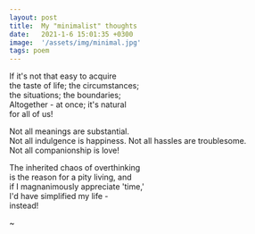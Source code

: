 ```yaml
---
layout: post
title:  My "minimalist" thoughts
date:   2021-1-6 15:01:35 +0300
image:  '/assets/img/minimal.jpg'
tags: poem
---
```

If it's not that easy to acquire  
the taste of life; the circumstances;  
the situations; the boundaries;  
Altogether - at once; it's natural  
for all of us!  

Not all meanings are substantial.  
Not all indulgence is happiness. 
Not all hassles are troublesome.  
Not all companionship is love!  

The inherited chaos of overthinking  
is the reason for a pity living, and  
if I magnanimously appreciate 'time,'  
I'd have simplified my life -  
instead!  

~
